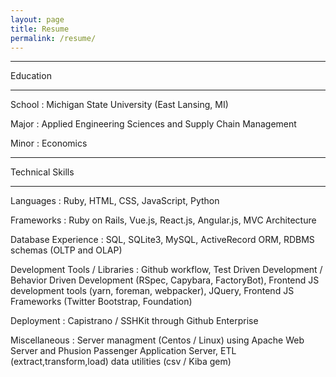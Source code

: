 ```yaml
---
layout: page
title: Resume
permalink: /resume/
---
```


---

Education

---


School : Michigan State University (East Lansing, MI)

Major : Applied Engineering Sciences and Supply Chain Management

Minor : Economics

---

Technical Skills

---


Languages : Ruby, HTML, CSS, JavaScript, Python

Frameworks : Ruby on Rails, Vue.js, React.js, Angular.js, MVC Architecture

Database Experience : SQL, SQLite3, MySQL, ActiveRecord ORM, RDBMS schemas (OLTP and OLAP)

Development Tools / Libraries : Github workflow, Test Driven Development / Behavior Driven Development (RSpec, Capybara, FactoryBot), Frontend JS development tools (yarn, foreman, webpacker), JQuery, Frontend JS Frameworks (Twitter Bootstrap, Foundation)

Deployment : Capistrano / SSHKit through Github Enterprise

Miscellaneous : Server managment (Centos / Linux) using Apache Web Server and Phusion Passenger Application Server, ETL (extract,transform,load) data utilities (csv / Kiba gem)


